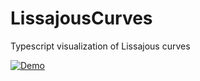 # LissajousCurves
Typescript visualization of Lissajous curves

[![Demo](https://img.shields.io/badge/live-demo-green?style=flat-square)](https://timmoth.com/showcase/Zw_Pews3p0qIaE2qiAEQ4g)

